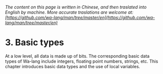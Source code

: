 *The content on this page is written in Chinese, and then traslated into English by machine. More accurate traslations are welcome at: [https://github.com/wa-lang/man/tree/master/en](https://github.com/wa-lang/man/tree/master/en)*

# 3. Basic types

At a low level, all data is made up of bits. The corresponding basic data types of Wa-lang include integers, floating point numbers, strings, etc. This chapter introduces basic data types and the use of local variables.
